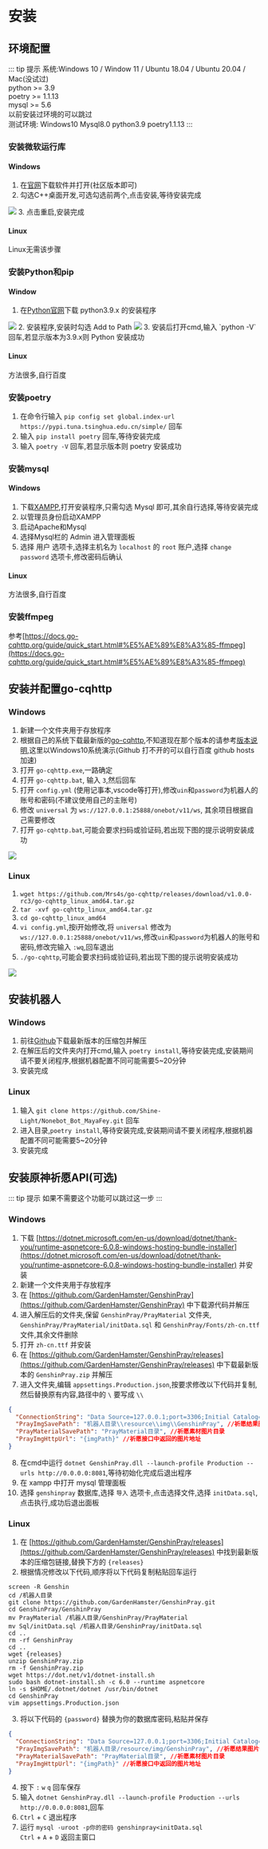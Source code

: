 # 安装
## 环境配置
::: tip 提示
系统:Windows 10 / Window 11 / Ubuntu 18.04 / Ubuntu 20.04 / Mac(没试过)  
python >= 3.9  
poetry >= 1.1.13  
mysql >= 5.6  
以前安装过环境的可以跳过  
测试环境: Windows10 Mysql8.0 python3.9 poetry1.1.13
:::
### 安装微软运行库
#### Windows
1. 在[官网](https://visualstudio.microsoft.com/zh-hans/downloads/)下载软件并打开(社区版本即可)  
2. 勾选C++桌面开发,可选勾选前两个,点击安装,等待安装完成  
<img src="/image/setup/setup/c++14.0.png">
3. 点击重启,安装完成  

#### Linux
Linux无需该步骤

### 安装Python和pip
#### Window
1. 在[Python官网](https://www.python.org/downloads/)下载 python3.9.x 的安装程序  
<img src='/image/setup/setup/python_install.png'>
2. 安装程序,安装时勾选 Add to Path  
<img src='/image/setup/setup/python_install1.png'>
3. 安装后打开cmd,输入 `python -V` 回车,若显示版本为3.9.x则 Python 安装成功  

#### Linux
方法很多,自行百度

### 安装poetry
1. 在命令行输入 `pip config set global.index-url https://pypi.tuna.tsinghua.edu.cn/simple/` 回车  
2. 输入 `pip install poetry` 回车,等待安装完成  
3. 输入 `poetry -V` 回车,若显示版本则 poetry 安装成功  

### 安装mysql
#### Windows
1. 下载[XAMPP](https://www.apachefriends.org/zh_cn/index.html),打开安装程序,只需勾选 Mysql 即可,其余自行选择,等待安装完成  
2. 以管理员身份启动XAMPP
3. 启动Apache和Mysql
4. 选择Mysql栏的 Admin 进入管理面板
5. 选择 用户 选项卡,选择主机名为 `localhost` 的 `root` 账户,选择 `change password` 选项卡,修改密码后确认
#### Linux
方法很多,自行百度

### 安装ffmpeg
参考[https://docs.go-cqhttp.org/guide/quick_start.html#%E5%AE%89%E8%A3%85-ffmpeg](https://docs.go-cqhttp.org/guide/quick_start.html#%E5%AE%89%E8%A3%85-ffmpeg)

## 安装并配置go-cqhttp
### Windows
1. 新建一个文件夹用于存放程序  
2. 根据自己的系统下载最新版的[go-cqhttp](https://github.com/Mrs4s/go-cqhttp/releases),不知道现在那个版本的请参考[版本说明](https://docs.go-cqhttp.org/guide/quick_start.html#%E4%B8%8B%E8%BD%BD),这里以Windows10系统演示(Github 打不开的可以自行百度 github hosts加速)  
3. 打开 `go-cqhttp.exe`,一路确定  
4. 打开 `go-cqhttp.bat`, 输入 `3`,然后回车  
5. 打开 `config.yml` (使用记事本,vscode等打开),修改`uin`和`password`为机器人的账号和密码(不建议使用自己的主账号)  
6. 修改 `universal` 为 `ws://127.0.0.1:25888/onebot/v11/ws`, 其余项目根据自己需要修改  
7. 打开 `go-cqhttp.bat`,可能会要求扫码或验证码,若出现下图的提示说明安装成功  
<img src='/image/setup/setup/go_success.png'>

### Linux
1. `wget https://github.com/Mrs4s/go-cqhttp/releases/download/v1.0.0-rc3/go-cqhttp_linux_amd64.tar.gz`
2. `tar -xvf go-cqhttp_linux_amd64.tar.gz`
3. `cd go-cqhttp_linux_amd64`
4. `vi config.yml`,按i开始修改,将 `universal` 修改为 `ws://127.0.0.1:25888/onebot/v11/ws`,修改`uin`和`password`为机器人的账号和密码,修改完输入 `:wq`,回车退出
5. `./go-cqhttp`,可能会要求扫码或验证码,若出现下图的提示说明安装成功  
<img src='/image/setup/setup/go_success.png'>

## 安装机器人
### Windows
1. 前往[Github](https://github.com/Shine-Light/Nonebot_Bot_MayaFey)下载最新版本的压缩包并解压  
2. 在解压后的文件夹内打开cmd,输入 `poetry install`,等待安装完成,安装期间请不要关闭程序,根据机器配置不同可能需要5~20分钟  
3. 安装完成
### Linux
1. 输入 `git clone https://github.com/Shine-Light/Nonebot_Bot_MayaFey.git` 回车
2. 进入目录,`poetry install`,等待安装完成,安装期间请不要关闭程序,根据机器配置不同可能需要5~20分钟
3. 安装完成

## 安装原神祈愿API(可选)
::: tip 提示
如果不需要这个功能可以跳过这一步
:::
### Windows
1. 下载 [https://dotnet.microsoft.com/en-us/download/dotnet/thank-you/runtime-aspnetcore-6.0.8-windows-hosting-bundle-installer](https://dotnet.microsoft.com/en-us/download/dotnet/thank-you/runtime-aspnetcore-6.0.8-windows-hosting-bundle-installer) 并安装
2. 新建一个文件夹用于存放程序  
3. 在 [https://github.com/GardenHamster/GenshinPray](https://github.com/GardenHamster/GenshinPray) 中下载源代码并解压
4. 进入解压后的文件夹,保留 `GenshinPray/PrayMaterial` 文件夹, `GenshinPray/PrayMaterial/initData.sql` 和 `GenshinPray/Fonts/zh-cn.ttf` 文件,其余文件删除
5. 打开 `zh-cn.ttf` 并安装
6. 在 [https://github.com/GardenHamster/GenshinPray/releases](https://github.com/GardenHamster/GenshinPray/releases) 中下载最新版本的 `GenshinPray.zip` 并解压
7. 进入文件夹,编辑 `appsettings.Production.json`,按要求修改以下代码并复制,然后替换原有内容,路径中的 `\` 要写成 `\\`
```json
{
  "ConnectionString": "Data Source=127.0.0.1;port=3306;Initial Catalog=genshinpray;uid=root;pwd=数据库密码;CharSet=utf8mb4;SslMode=None;", //数据库链接字符串
  "PrayImgSavePath": "机器人目录\\resource\\img\\GenshinPray", //祈愿结果图片保存目录
  "PrayMaterialSavePath": "PrayMaterial目录", //祈愿素材图片目录
  "PrayImgHttpUrl": "{imgPath}" //祈愿接口中返回的图片地址
}
```
8. 在cmd中运行 `dotnet GenshinPray.dll --launch-profile Production --urls http://0.0.0.0:8081`,等待初始化完成后退出程序
9. 在 xampp 中打开 mysql 管理面板
10. 选择 `genshinpray` 数据库,选择 `导入` 选项卡,点击选择文件,选择 `initData.sql`,点击执行,成功后退出面板

### Linux

1. 在 [https://github.com/GardenHamster/GenshinPray/releases](https://github.com/GardenHamster/GenshinPray/releases) 中找到最新版本的压缩包链接,替换下方的 `{releases}`  
2. 根据情况修改以下代码,顺序将以下代码复制粘贴回车运行  
```shell
screen -R Genshin
cd /机器人目录
git clone https://github.com/GardenHamster/GenshinPray.git
cd GenshinPray/GenshinPray
mv PrayMaterial /机器人目录/GenshinPray/PrayMaterial
mv Sql/initData.sql /机器人目录/GenshinPray/initData.sql
cd ..
rm -rf GenshinPray
cd ..
wget {releases}
unzip GenshinPray.zip
rm -f GenshinPray.zip
wget https://dot.net/v1/dotnet-install.sh
sudo bash dotnet-install.sh -c 6.0 --runtime aspnetcore
ln -s $HOME/.dotnet/dotnet /usr/bin/dotnet
cd GenshinPray
vim appsettings.Production.json
```
3. 将以下代码的 `{password}` 替换为你的数据库密码,粘贴并保存
```json
{
  "ConnectionString": "Data Source=127.0.0.1;port=3306;Initial Catalog=genshinpray;uid=root;pwd=数据库密码;CharSet=utf8mb4;SslMode=None;", //数据库链接字符串
  "PrayImgSavePath": "机器人目录/resource/img/GenshinPray", //祈愿结果图片保存目录
  "PrayMaterialSavePath": "PrayMaterial目录", //祈愿素材图片目录
  "PrayImgHttpUrl": "{imgPath}" //祈愿接口中返回的图片地址
}
```
4. 按下 `:` `w` `q` 回车保存  
5. 输入 `dotnet GenshinPray.dll --launch-profile Production --urls http://0.0.0.0:8081`,回车  
6. `Ctrl` + `C` 退出程序  
7. 运行 `mysql -uroot -p你的密码 genshinpray<initData.sql`  
`Ctrl` + `A` + `D` 返回主窗口  


